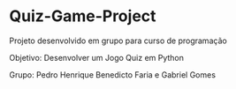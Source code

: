 # Quiz-Game-Project
<div>
  <p>Projeto desenvolvido em grupo para curso de programação</p>
  <p>Objetivo: Desenvolver um Jogo Quiz em Python</p>
  <p>Grupo: Pedro Henrique Benedicto Faria e Gabriel Gomes </p>
</div>
